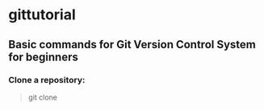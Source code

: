 # gittutorial

## Basic commands for Git Version Control System for beginners

### **Clone a repository**:
> git clone <full-link-of-github-repository>

